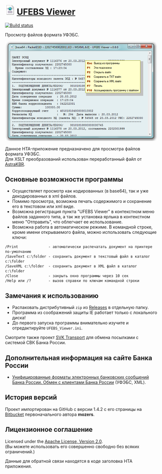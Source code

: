 # ![xml.png](docs/images/xml.png) [UFEBS Viewer](http://diev.github.io/UFEBS-Viewer-hta)

[![Build status](https://ci.appveyor.com/api/projects/status/vvy9cv7hkgdcm13p?svg=true)](https://ci.appveyor.com/project/diev/ufebs-viewer-hta)

Просмотр файлов формата УФЭБС.

![Рабочее окно приложения](docs/images/screen.png)

Данное HTA-приложение предназначено для просмотра файлов формата УФЭБС.  
Для ХSLT преобразований использован переработанный файл от 
[AstraKBR](http://astrasoft.su/AstraKBR.htm).

## Основные возможности программы

* Осуществляет просмотр как кодированных (в base64), так и уже декодированных 
в xml файлов.
* Помимо просмотра, возможна печать содержимого и сохранение его в текстовом 
или xml виде.
* Возможна регистрация пункта "UFEBS Viewer" в контекстном меню файлов 
заданного типа, а так же установка ярлыка в контекстном меню "Отправить", 
что облегчает ее использование.
* Возможна работа в автоматическом режиме. В командной строке, кроме имени 
открываемого файла, можно использовать следующие ключи:

```
/Print              - автоматически распечатать документ на принтере по-умолчанию
/SaveText c:\folder - сохранить документ в текстовый файл в каталог c:\folder
/SaveXML c:\folder  - сохранить документ в XML файл в каталог c:\folder
/Close              - закрыть окно программы через 10 сек
/Help или /?        - вызов справки по ключам командной строки
```

## Замечания к использованию

* Распаковать дистрибутивный `zip` из 
[Releases](https://github.com/diev/UFEBS-Viewer-hta/releases) в отдельную 
папку.
* Программа из соображений защиты IE работает только с локального диска!
* До первого запуска программы внимательно изучите и отредактируйте 
`UFEBS_Viewer.ini`.

Смотрите также проект [SVK Transport](http://diev.github.io/SVK-Transport-hta) 
для обмена посылками с системой СВК Банка России.

## Дополнительная информация на сайте Банка России

* [Унифицированные форматы электронных банковских сообщений Банка России. 
Обмен с клиентами Банка России](http://www.cbr.ru/analytics/Formats) 
(УФЭБС, XML).

## История версий

Проект импортирован на GitHub с версии 1.4.2 с его страницы на 
[Bitbucket](https://bitbucket.org/html-applications/ufebs-viewer) 
первоначального автора **mozers**.

## Лицензионное соглашение

Licensed under the [Apache License, Version 2.0](LICENSE).  
(Вы можете использовать его совершенно свободно без всяких ограничений.)

Данные для обратной связи находятся в коде заголовка HTA приложения.
